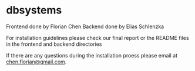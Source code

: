 # dbsystems

Frontend done by Florian Chen
Backend done by Elias Schlenzka

For installation guidelines please check our final report or the README files in the frontend and backend directories

If there are any questions during the installation proess please email at chen.florian@gmail.com.
